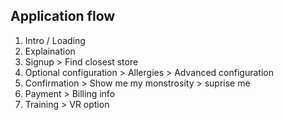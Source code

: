## Application flow

1. Intro / Loading
2. Explaination
3. Signup > Find closest store
4. Optional configuration > Allergies > Advanced configuration
5. Confirmation > Show me my monstrosity > suprise me
6. Payment > Billing info
7. Training > VR option